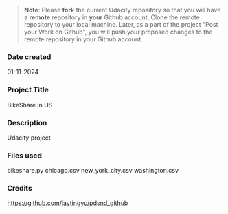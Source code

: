 >**Note**: Please **fork** the current Udacity repository so that you will have a **remote** repository in **your** Github account. Clone the remote repository to your local machine. Later, as a part of the project "Post your Work on Github", you will push your proposed changes to the remote repository in your Github account.

### Date created
01-11-2024

### Project Title
BikeShare in US 

### Description
Udacity project

### Files used
bikeshare.py
chicago.csv
new_york_city.csv
washington.csv

### Credits
https://github.com/jaytingyu/pdsnd_github
